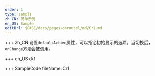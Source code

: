```yaml
--- 
order: 1
type: sample
zh_CN: 简单示例
en_US: Sample
editUrl: $BASE/docs/pages/carousel/md/Cr1.md
---
```


+++ zh_CN
设置<Code>defaultActive</Code>属性，可以指定初始显示的选项。当切换后， <Code>onChange</Code>方法会被调用。

+++ en_US
ck1

+++ SampleCode
fileName: Cr1
